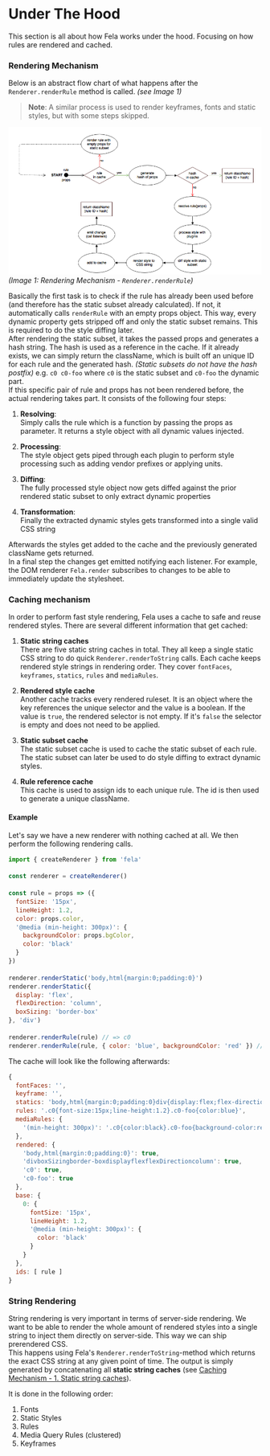 # Under The Hood

This section is all about how Fela works under the hood. Focusing on how rules are rendered and cached.

### Rendering Mechanism
Below is an abstract flow chart of what happens after the `Renderer.renderRule` method is called. *(see Image 1)*
> **Note**: A similar process is used to render keyframes, fonts and static styles, but with some steps skipped.

![Rendering Mechanism](../../res/RenderingMechanism.png)
*(Image 1: Rendering Mechanism - `Renderer.renderRule`)*

Basically the first task is to check if the rule has already been used before (and therefore has the static subset already calculated). If not, it automatically calls `renderRule` with an empty props object. This way, every dynamic property gets stripped off and only the static subset remains. This is required to do the style diffing later.<br>
After rendering the static subset, it takes the passed props and generates a hash string. The hash is used as a reference in the cache. If it already exists, we can simply return the className, which is built off an unique ID for each rule and the generated hash. *(Static subsets do not have the hash postfix)* e.g. `c0 c0-foo` where `c0` is the static subset and `c0-foo` the dynamic part.
<br>
If this specific pair of rule and props has not been rendered before, the actual rendering takes part. It consists of the following four steps:

1. **Resolving**:<br>Simply calls the rule which is a function by passing the props as parameter. It returns a style object with all dynamic values injected.

2. **Processing**:<br>The style object gets piped through each plugin to perform style processing such as adding vendor prefixes or applying units.

3. **Diffing**:<br>The fully processed style object now gets diffed against the prior rendered static subset to only extract dynamic properties

4. **Transformation**:<br>Finally the extracted dynamic styles gets transformed into a single valid CSS string

Afterwards the styles get added to the cache and the previously generated className gets returned.<br>
In a final step the changes get emitted notifying each listener. For example, the DOM renderer `Fela.render` subscribes to changes to be able to immediately update the stylesheet.

### Caching mechanism
In order to perform fast style rendering, Fela uses a cache to safe and reuse rendered styles. There are several different information that get cached:

1. **Static string caches**<br>
There are five static string caches in total. They all keep a single static CSS string to do quick `Renderer.renderToString` calls. Each cache keeps rendered style strings in rendering order. They cover `fontFaces`, `keyframes`, `statics`, `rules` and `mediaRules`.

2. **Rendered style cache**<br>
Another cache tracks every rendered ruleset. It is an object where the key references the unique selector and the value is a boolean. If the value is `true`, the rendered selector is not empty. If it's `false` the selector is empty and does not need to be applied.

3. **Static subset cache**<br>
The static subset cache is used to cache the static subset of each rule. The static subset can later be used to do style diffing to extract dynamic styles.

4. **Rule reference cache**<br>
This cache is used to assign ids to each unique rule. The id is then used to generate a unique className.

#### Example
Let's say we have a new renderer with nothing cached at all. We then perform the following rendering calls.
```javascript
import { createRenderer } from 'fela'

const renderer = createRenderer()

const rule = props => ({
  fontSize: '15px',
  lineHeight: 1.2,
  color: props.color,
  '@media (min-height: 300px)': {
    backgroundColor: props.bgColor,
    color: 'black'
  }
})

renderer.renderStatic('body,html{margin:0;padding:0}')
renderer.renderStatic({
  display: 'flex',
  flexDirection: 'column',
  boxSizing: 'border-box'
}, 'div')

renderer.renderRule(rule) // => c0
renderer.renderRule(rule, { color: 'blue', backgroundColor: 'red' }) // => c0-foo
```
The cache will look like the following afterwards:
```javascript
{
  fontFaces: '',
  keyframe: '',
  statics: 'body,html{margin:0;padding:0}div{display:flex;flex-direction:column;box-sizing:border-box}',
  rules: '.c0{font-size:15px;line-height:1.2}.c0-foo{color:blue}',
  mediaRules: {
    '(min-height: 300px)': '.c0{color:black}.c0-foo{background-color:red}'
  },
  rendered: {
    'body,html{margin:0;padding:0}': true,
    'divboxSizingborder-boxdisplayflexflexDirectioncolumn': true,
    'c0': true,
    'c0-foo': true
  },
  base: {
    0: {
      fontSize: '15px',
      lineHeight: 1.2,
      '@media (min-height: 300px)': {
        color: 'black'
      }
    }
  },
  ids: [ rule ]
}
```

### String Rendering
String rendering is very important in terms of server-side rendering. We want to be able to render the whole amount of rendered styles into a single string to inject them directly on server-side. This way we can ship prerendered CSS.<br>
This happens using Fela's `Renderer.renderToString`-method which returns the exact CSS string at any given point of time. The output is simply generated by concatenating all **static string caches** (see [Caching Mechanism - 1. Static string caches](#caching-mechanism)).

It is done in the following order:
1. Fonts
2. Static Styles
3. Rules
4. Media Query Rules (clustered)
5. Keyframes
